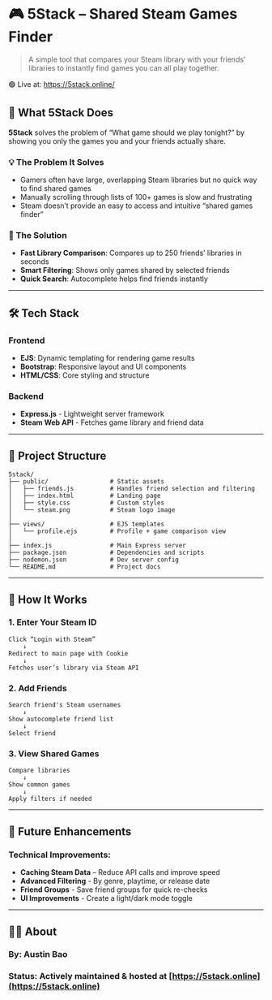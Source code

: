 # 🎮 5Stack – Shared Steam Games Finder

> A simple tool that compares your Steam library with your friends’ libraries to instantly find games you can all play together.

🟢 Live at: https://5stack.online/


## 🚀 **What 5Stack Does**

**5Stack** solves the problem of “What game should we play tonight?” by showing you only the games you and your friends actually share.

### **💡 The Problem It Solves**
- Gamers often have large, overlapping Steam libraries but no quick way to find shared games
- Manually scrolling through lists of 100+ games is slow and frustrating
- Steam doesn’t provide an easy to access and intuitive “shared games finder”

### **🎯 The Solution**
- **Fast Library Comparison**: Compares up to 250 friends’ libraries in seconds
- **Smart Filtering**: Shows only games shared by selected friends
- **Quick Search**: Autocomplete helps find friends instantly

---

## 🛠️ **Tech Stack**

### **Frontend**
- **EJS**: Dynamic templating for rendering game results
- **Bootstrap**: Responsive layout and UI components
- **HTML/CSS**: Core styling and structure

### **Backend**
- **Express.js** - Lightweight server framework
- **Steam Web API** - Fetches game library and friend data

---

## 📁 **Project Structure**
```
5stack/
├── public/                 # Static assets
│   ├── friends.js          # Handles friend selection and filtering
│   ├── index.html          # Landing page
│   ├── style.css           # Custom styles
│   └── steam.png           # Steam logo image
│
├── views/                  # EJS templates
│   └── profile.ejs         # Profile + game comparison view
│
├── index.js                # Main Express server
├── package.json            # Dependencies and scripts
├── nodemon.json            # Dev server config
└── README.md               # Project docs
```

---

## 🔄 **How It Works**

### **1. Enter Your Steam ID**
```
Click “Login with Steam”
    ↓
Redirect to main page with Cookie
    ↓
Fetches user’s library via Steam API
```

### **2. Add Friends**
```
Search friend's Steam usernames
    ↓
Show autocomplete friend list
    ↓
Select friend
```

### **3. View Shared Games**
```
Compare libraries
    ↓
Show common games
    ↓
Apply filters if needed
```

---

## 🔮 **Future Enhancements**
### **Technical Improvements:**
- **Caching Steam Data** – Reduce API calls and improve speed
- **Advanced Filtering** - By genre, playtime, or release date
- **Friend Groups** - Save friend groups for quick re-checks
- **UI Improvements** - Create a light/dark mode toggle

---
## 👨‍💻 **About**

### **By:** Austin Bao  
### **Status:** Actively maintained & hosted at [https://5stack.online](https://5stack.online)


